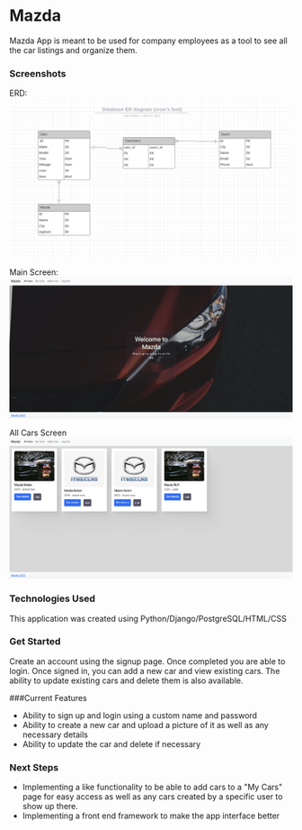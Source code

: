 # Mazda

Mazda App is meant to be used for company employees as a tool to see all the car listings and organize them.


### Screenshots

ERD:
![](/screenshots/ERD.png)

Main Screen:
![](/screenshots/HomeScreen.png)

All Cars Screen
![](/screenshots/AllCars.png)

### Technologies Used

This application was created using Python/Django/PostgreSQL/HTML/CSS

### Get Started
Create an account using the signup page. Once completed you are able to login.
Once signed in, you can add a new car and view existing cars. The ability to update existing cars and delete them is also available.


###Current Features
- Ability to sign up and login using a custom name and password
- Ability to create a new car and upload a picture of it as well as any necessary details
- Ability to update the car and delete if necessary

### Next Steps

- Implementing a like functionality to be able to add cars to a "My Cars" page for easy access as well as any cars created by a specific user to show up there. 
- Implementing a front end framework to make the app interface better
